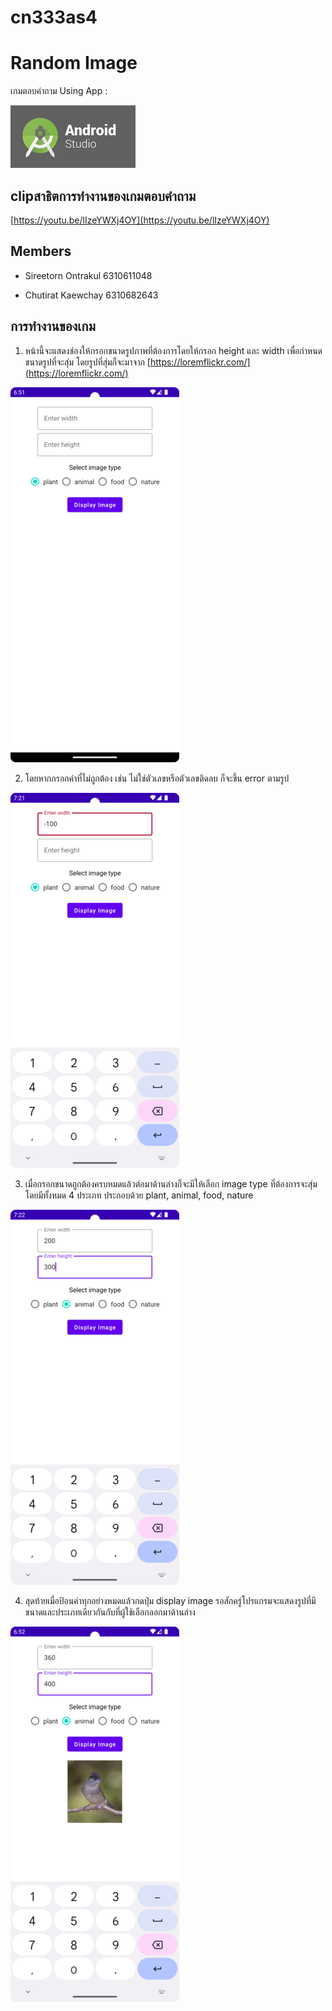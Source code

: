 # cn333as4
# Random Image

เกมตอบคำถาม
Using App :

 ![App](RandomPic/app/src/main/res/drawable/cap3.jpg)

## clipสาธิตการทำงานของเกมตอบคำถาม
[https://youtu.be/lIzeYWXj4OY](https://youtu.be/lIzeYWXj4OY)

## Members

* Sireetorn Ontrakul 6310611048

* Chutirat Kaewchay 6310682643

## การทำงานของเกม

1. หน้านี้จะแสดงช่องให้กรอกขนาดรูปภาพที่ต้องการโดยให้กรอก height และ width เพื่อกำหนดขนาดรูปที่จะสุ่ม โดยรูปที่สุ่มก็จะมาจาก [https://loremflickr.com/](https://loremflickr.com/)
  
  ![Show Screen](RandomPic/app/src/main/res/drawable/pic1.png)

2. โดยหากกรอกค่าที่ไม่ถูกต้อง เช่น ไม่ใช่ตัวเลขหรือตัวเลขติดลบ ก็จะขึ้น error ตามรูป

  ![Show Screen](RandomPic/app/src/main/res/drawable/pic3.png)
  
3. เมื่อกรอกขนาดถูกต้องครบหมดแล้วต่อมาด้านล่างก็จะมีให้เลือก image type ที่ต้องการจะสุ่มโดยมีทั้งหมด 4 ประเภท ประกอบด้วย plant, animal, food, nature 

  ![Show Screen](RandomPic/app/src/main/res/drawable/pic4.png)
  
4. สุดท้ายเมื่อป้อนค่าทุกอย่างหมดแล้วกดปุ่ม display image รอสักครู่โปรแกรมจะแสดงรูปที่มีขนาดและประเภทเดียวกันกับที่ผู้ใช้เลือกออกมาด้านล่าง

  ![Show Screen](RandomPic/app/src/main/res/drawable/pic2.png)
